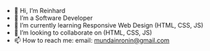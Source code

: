 - 👋 Hi, I’m Reinhard
- 👀 I’m a Software Developer
- 🌱 I’m currently learning Responsive Web Design (HTML, CSS, JS)
- 💞️ I’m looking to collaborate on (HTML, CSS, JS)
- 📫 How to reach me:
  email: mundainronin@gmail.com
